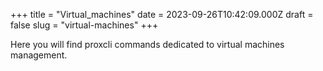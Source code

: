 +++
title = "Virtual_machines"
date = 2023-09-26T10:42:09.000Z
draft = false
slug = "virtual-machines"
+++

Here you will find proxcli commands dedicated to virtual machines management.
